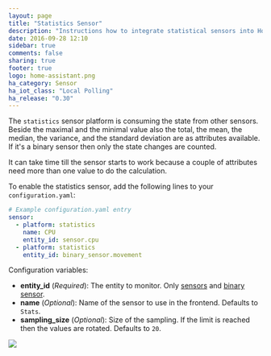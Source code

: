 ```yaml
---
layout: page
title: "Statistics Sensor"
description: "Instructions how to integrate statistical sensors into Home Assistant."
date: 2016-09-28 12:10
sidebar: true
comments: false
sharing: true
footer: true
logo: home-assistant.png
ha_category: Sensor
ha_iot_class: "Local Polling"
ha_release: "0.30"
---
```



The `statistics` sensor platform is consuming the state from other sensors. Beside the maximal and the minimal value also the total, the mean, the median, the variance, and the standard deviation are as attributes available. If it's a binary sensor then only the state changes are counted.

It can take time till the sensor starts to work because a couple of attributes need more than one value to do the calculation.

To enable the statistics sensor, add the following lines to your `configuration.yaml`:

```yaml
# Example configuration.yaml entry
sensor:
  - platform: statistics
    name: CPU
    entity_id: sensor.cpu
  - platform: statistics
    entity_id: binary_sensor.movement
```

Configuration variables:

- **entity_id** (*Required*): The entity to monitor. Only [sensors](/components/sensor/) and [binary sensor](/components/binary_sensor/).
- **name** (*Optional*): Name of the sensor to use in the frontend. Defaults to `Stats`.
- **sampling_size** (*Optional*): Size of the sampling. If the limit is reached then the values are rotated. Defaults to `20`.

<p class='img'>
  <img src='{{site_root}}/images/screenshots/stats-sensor.png' />
</p>
